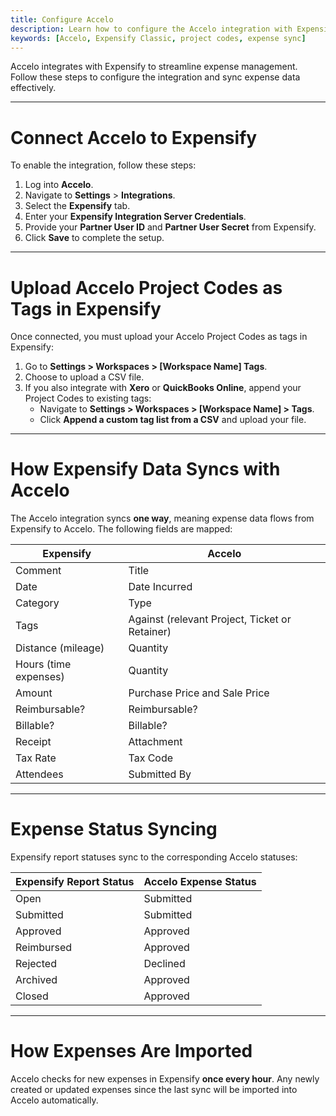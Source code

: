 ```yaml
---
title: Configure Accelo
description: Learn how to configure the Accelo integration with Expensify, including exporting and coding settings.
keywords: [Accelo, Expensify Classic, project codes, expense sync]
---
```


Accelo integrates with Expensify to streamline expense management. Follow these steps to configure the integration and sync expense data effectively.

---

# Connect Accelo to Expensify

To enable the integration, follow these steps:

1. Log into **Accelo**.
2. Navigate to **Settings** > **Integrations**.
3. Select the **Expensify** tab.
4. Enter your **Expensify Integration Server Credentials**.
5. Provide your **Partner User ID** and **Partner User Secret** from Expensify.
6. Click **Save** to complete the setup.

---

# Upload Accelo Project Codes as Tags in Expensify

Once connected, you must upload your Accelo Project Codes as tags in Expensify:

1. Go to **Settings > Workspaces > [Workspace Name] Tags**.
2. Choose to upload a CSV file.
3. If you also integrate with **Xero** or **QuickBooks Online**, append your Project Codes to existing tags:
   - Navigate to **Settings > Workspaces > [Workspace Name] > Tags**.
   - Click **Append a custom tag list from a CSV** and upload your file.

---

# How Expensify Data Syncs with Accelo

The Accelo integration syncs **one way**, meaning expense data flows from Expensify to Accelo. The following fields are mapped:

| Expensify           | Accelo                |
|---------------------|-----------------------|
| Comment             | Title                 |
| Date                | Date Incurred         |
| Category            | Type                  |
| Tags                | Against (relevant Project, Ticket or Retainer) |
| Distance (mileage)  | Quantity              |
| Hours (time expenses) | Quantity            |
| Amount              | Purchase Price and Sale Price |
| Reimbursable?       | Reimbursable?         |
| Billable?           | Billable?             |
| Receipt             | Attachment            |
| Tax Rate            | Tax Code              |
| Attendees           | Submitted By          |

---

# Expense Status Syncing

Expensify report statuses sync to the corresponding Accelo statuses:

| Expensify Report Status | Accelo Expense Status |
|-------------------------|-----------------------|
| Open                    | Submitted             |
| Submitted               | Submitted             |
| Approved                | Approved              |
| Reimbursed              | Approved              |
| Rejected                | Declined              |
| Archived                | Approved              |
| Closed                  | Approved              |

---

# How Expenses Are Imported

Accelo checks for new expenses in Expensify **once every hour**. Any newly created or updated expenses since the last sync will be imported into Accelo automatically.
